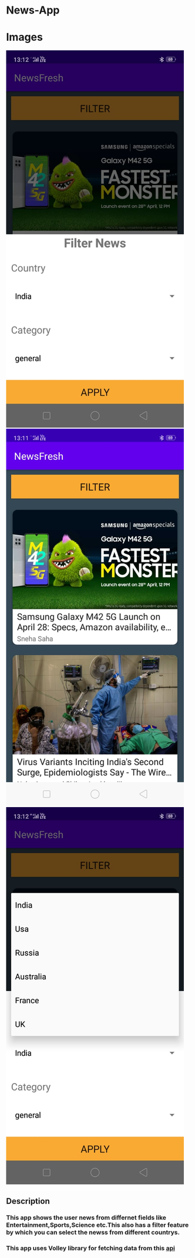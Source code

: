# News-App

# Images
![alt text](https://github.com/priyansh-design/News-App/blob/main/pics/image%201.jfif)
![alt text](https://github.com/priyansh-design/News-App/blob/main/pics/image%202.jfif)
![alt text](https://github.com/priyansh-design/News-App/blob/main/pics/image%203.jfif)


## Description

### This app shows the user news from differnet fields like Entertainment,Sports,Science etc.This also has a filter feature by which you can select the newss from different countrys.

### This app uses Volley library for fetching data from this [api](https://saurav.tech/NewsAPI/)